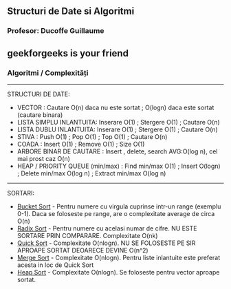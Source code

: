 ## Structuri de Date si Algoritmi
### Profesor: Ducoffe Guillaume
geekforgeeks is your friend
---------
### Algoritmi / Complexități
---------
STRUCTURI DE DATE:

* VECTOR : Cautare O(n) daca nu este sortat ; O(logn) daca este sortat (cautare binara)
* LISTA SIMPLU INLANTUITA: Inserare O(1) ; Stergere O(1) ; Cautare O(n)
* LISTA DUBLU INLANTUITA: Inserare O(1) ; Stergere O(1) ; Cautare O(n)
* STIVA : Push O(1) ; Pop O(1) ; Top O(1) ; Cautare O(n)
* COADA : Insert O(1) ; Remove O(1) ; Size O(1)
* ARBORE BINAR DE CAUTARE : Insert , delete, search AVG:O(log n), cel mai prost caz O(n)
* HEAP / PRIORITY QUEUE (min/max) : Find min/max O(1) ; Insert O(logn) ; Delete min/max O(log n) ; Extract min/max O(log n)

---------
SORTARI:

* [Bucket Sort](https://www.geeksforgeeks.org/bucket-sort-2/) - Pentru numere cu virgula cuprinse intr-un range (exemplu 0-1). Daca se foloseste pe range, are o complexitate average de circa O(n)
* [Radix Sort](https://www.geeksforgeeks.org/radix-sort/) - Pentru numere cu acelasi numar de cifre. NU ESTE SORTARE PRIN COMPARARE. Complexitate O(nk)
* [Quick Sort](https://www.geeksforgeeks.org/quick-sort/) - Complexitate O(nlogn). NU SE FOLOSESTE PE SIR APROAPE SORTAT DEOARECE DEVINE O(n^2)
* [Merge Sort](https://www.geeksforgeeks.org/merge-sort/) - Complexitate O(nlogn). Pentru liste inlantuite este preferat acesta in loc de Quick Sort
* [Heap Sort](https://www.geeksforgeeks.org/heap-sort/) - Complexitate O(nlogn). Se foloseste pentru vector aproape sortat.

